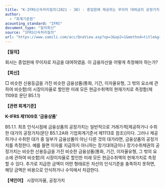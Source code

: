 ```yaml
---
title: "K-IFRS신속처리질의(2021 - 38) - 종업원에 제공하는 무이자 대여금의 공정가치 측정"
author:
  - "회계기준원"
acounting_standard: "IFRS"
document_type: "질의회신"
source: "IFRS신속처리질의"
url: "https://www.samili.com/acc/QnaView.asp?op=3&op2=1&method=title&group=2124-15;1&orgcode=3&searchword=&page=21&code=K%2DIFRS%EC%8B%A0%EC%86%8D%EC%B2%98%EB%A6%AC%EC%A7%88%EC%9D%98%2D38%3A20210621"
---
```

**【질의】**

  

회사는 종업원에 무이자로 자금을 대여하였음. 이 금융자산을 어떻게 측정해야 하는가?

  
  

**【회신】**

  

□ 비슷한 신용등급을 가진 비슷한 금융상품(통화, 기간, 이자율유형, 그 밖의 요소에 관하여 비슷함)의 시장이자율로 할인한 미래 모든 현금수취액의 현재가치로 측정함(제1109호 문단 B5.1.1)

  
  

**【관련 회계기준】**

  

**K-IFRS 제1109호 ‘금융상품’**

  

B5.1.1. 최초 인식시점에 금융상품의 공정가치는 일반적으로 거래가격\[제공하거나 수취한 대가의 공정가치(문단 B5.1.2A와 기업회계기준서 제1113호 참조)\]이다. 그러나 제공하거나 수취한 대가 중 일부가 금융상품이 아닌 다른 것의 대가라면, 금융상품의 공정가치를 측정한다. 예를 들면 이자를 지급하지 아니하는 장기대여금이나 장기수취채권의 공정가치는 비슷한 신용등급을 가진 비슷한 금융상품(통화, 기간, 이자율유형, 그 밖의 요소에 관하여 비슷함)의 시장이자율로 할인한 미래 모든 현금수취액의 현재가치로 측정할 수 있다. 추가로 지급한 금액이 어떤 형태로든 자산의 인식기준을 충족하지 못하면, 해당 금액은 비용으로 인식하거나 수익에서 차감한다.

  
  

**【색인어】** 시장이자율, 공정가치
